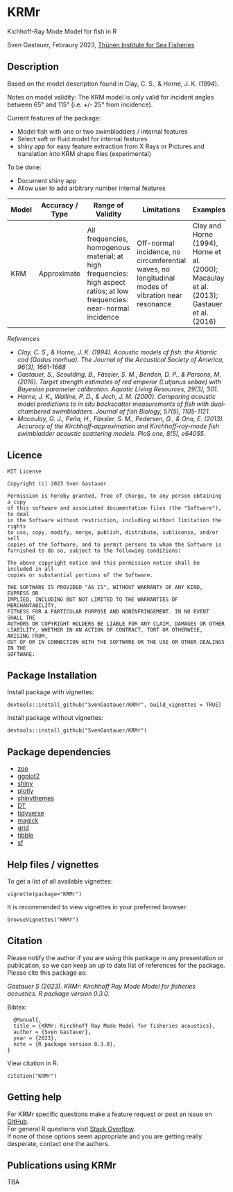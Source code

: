 # KRMr
Kichhoff-Ray Mode Model for fish in R

Sven Gastauer, Febraury 2023, [Thünen Institute for Sea Fisheries](https://www.thuenen.de/de/fachinstitute/seefischerei)

## Description

Based on the model description found in Clay, C. S., & Horne, J. K. (1994). 

Notes on model validity:  The KRM model is only valid for incident angles between 65° and 115° (i.e. +/- 25° from incidence).  

Current features of the package:
- Model fish with one or two swimbladders / internal features
- Select soft or fluid model for internal features
- shiny app for easy feature extraction from X Rays or Pictures and translation into KRM shape files (experimental)

To be done:
- Document shiny app
- Allow user to add arbitrary number internal features

| Model       | Accuracy / Type           | Range of Validity  | Limitations  | Examples  |
|---|---|---|---|---|
| KRM | Approximate| All frequencies, homogenous material; at high frequencies: high aspect ratios; at low frequencies: near-normal incidence |  Off-normal incidence, no circumferential waves, no longitudinal modes of vibration near resonance| Clay and Horne (1994), Horne et al. (2000); Macaulay et al. (2013); Gastauer et al. (2016)|

*References*
- *Clay, C. S., & Horne, J. K. (1994). Acoustic models of fish: the Atlantic cod (Gadus morhua). The Journal of the Acoustical Society of America, 96(3), 1661-1668*
- *Gastauer, S., Scoulding, B., Fässler, S. M., Benden, D. P., & Parsons, M. (2016). Target strength estimates of red emperor (Lutjanus sebae) with Bayesian parameter calibration. Aquatic Living Resources, 29(3), 301.*
- *Horne, J. K., Walline, P. D., & Jech, J. M. (2000). Comparing acoustic model predictions to in situ backscatter measurements of fish with dual‐chambered swimbladders. Journal of fish Biology, 57(5), 1105-1121.*  
- *Macaulay, G. J., Peña, H., Fässler, S. M., Pedersen, G., & Ona, E. (2013). Accuracy of the Kirchhoff-approximation and Kirchhoff-ray-mode fish swimbladder acoustic scattering models. PloS one, 8(5), e64055.*

## Licence
```
MIT License

Copyright (c) 2023 Sven Gastauer

Permission is hereby granted, free of charge, to any person obtaining a copy
of this software and associated documentation files (the "Software"), to deal
in the Software without restriction, including without limitation the rights
to use, copy, modify, merge, publish, distribute, sublicense, and/or sell
copies of the Software, and to permit persons to whom the Software is
furnished to do so, subject to the following conditions:

The above copyright notice and this permission notice shall be included in all
copies or substantial portions of the Software.

THE SOFTWARE IS PROVIDED "AS IS", WITHOUT WARRANTY OF ANY KIND, EXPRESS OR
IMPLIED, INCLUDING BUT NOT LIMITED TO THE WARRANTIES OF MERCHANTABILITY,
FITNESS FOR A PARTICULAR PURPOSE AND NONINFRINGEMENT. IN NO EVENT SHALL THE
AUTHORS OR COPYRIGHT HOLDERS BE LIABLE FOR ANY CLAIM, DAMAGES OR OTHER
LIABILITY, WHETHER IN AN ACTION OF CONTRACT, TORT OR OTHERWISE, ARISING FROM,
OUT OF OR IN CONNECTION WITH THE SOFTWARE OR THE USE OR OTHER DEALINGS IN THE
SOFTWARE.
```

## Package Installation  
Install package with vignettes:
```
devtools::install_github("SvenGastauer/KRMr", build_vignettes = TRUE)
```

Install package without vignettes:  
```
devtools::install_github("SvenGastauer/KRMr")
```

## Package dependencies  
- [zoo](https://cran.r-project.org/package=zoo)
- [ggplot2](https://cran.r-project.org/package=ggplot2)
- [shiny](https://cran.r-project.org/package=shiny)
- [plotly](https://cran.r-project.org/package=plotly)
- [shinythemes](https://cran.r-project.org/web/packages/shinythemes/shinythemes.pdf)
- [DT](https://cran.r-project.org/package=DT)
- [tidyverse](https://cran.r-project.org/package=tidyverse)
- [magick](https://cran.r-project.org/package=magick)
- [grid](https://cran.r-project.org/package=grid)
- [tibble](https://cran.r-project.org/package=tibble)
- [sf](https://cran.r-project.org/package=sf)

## Help files / vignettes

To get a list of all available vignettes:
```
vignette(package="KRMr")
```
It is recommended to view vignettes in your preferred browser:
```
browseVignettes("KRMr")
```

## Citation

Please notify the author if you are using this package in any presentation or publication, so we can keep an up to date list of references for the package.
Please cite this package as:

*Gastauer S (2023). _KRMr: Kirchhoff Ray Mode Model for fisheries acoustics_. R package version 0.3.0.*
  
  Bibtex:
  ```
    @Manual{,
    title = {KRMr: Kirchhoff Ray Mode Model for fisheries acoustics},
    author = {Sven Gastauer},
    year = {2023},
    note = {R package version 0.3.0},
  }
  ```
View citation in R:

```citation("KRMr")```

## Getting help
For KRMr specific questions make a feature request or post an issue on [GitHub](https://github.com/SvenGastauer/KRMr/issues).    
For general R questions visit [Stack Overflow](https://stackoverflow.com/questions/tagged/r).  
If none of those options seem appropriate and you are getting really desperate, contact one the authors.

## Publications using KRMr

TBA
